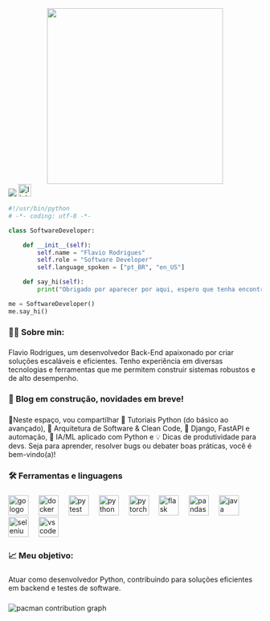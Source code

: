 <div align="center">
  <img height="350" src="https://media3.giphy.com/media/v1.Y2lkPTc5MGI3NjExbWt0ZzlrNHZtc3M2bXIyMGppa3pyYjc5OTlkcXlsOTV1cHg0eno3ZiZlcD12MV9pbnRlcm5hbF9naWZfYnlfaWQmY3Q9Zw/2IudUHdI075HL02Pkk/giphy.gif"  />
</div>


<div align="left">
  <img src="https://visitor-badge.laobi.icu/badge?page_id=FlavioPYDEV.FlavioPYDEV&"  />
    <a href="https://www.linkedin.com/in/flavio-rodrigues-de-freitas-905518228/" target="_blank">
    <img src="https://img.shields.io/static/v1?message=LinkedIn&logo=linkedin&label=&color=0077B5&logoColor=white&labelColor=&style=for-the-badge" height="25" alt="linkedin logo"  />
  </a>
</div>

```python
#!/usr/bin/python
# -*- coding: utf-8 -*-

class SoftwareDeveloper:

    def __init__(self):
        self.name = "Flavio Rodrigues"
        self.role = "Software Developer"
        self.language_spoken = ["pt_BR", "en_US"]

    def say_hi(self):
        print("Obrigado por aparecer por aqui, espero que tenha encontrado oque buscava.")

me = SoftwareDeveloper()
me.say_hi()
```

###

<h3 align="left">👩‍💻  Sobre min:</h3>

###

<p align="left">Flavio Rodrigues, um desenvolvedor Back-End apaixonado por criar soluções escaláveis e eficientes. Tenho experiência em diversas tecnologias e ferramentas que me permitem construir sistemas robustos e de alto desempenho.</p>

###

<p align="left"></p>

###

<h3 align="left">🌱 Blog em construção, novidades em breve!</h3>

###

<p align="left">🚀Neste espaço, vou compartilhar 🐍 Tutoriais Python (do básico ao avançado), 🔧 Arquitetura de Software & Clean Code, 🚀 Django, FastAPI e automação, 🤖 IA/ML aplicado com Python e 💡 Dicas de produtividade para devs. Seja para aprender, resolver bugs ou debater boas práticas, você é bem-vindo(a)!</p>

###

<p align="left"></p>

###

<h3 align="left">🛠 Ferramentas e linguagens</h3>

###

<div align="left">
  <img src="https://cdn.jsdelivr.net/gh/devicons/devicon/icons/go/go-original-wordmark.svg" height="40" alt="go logo"  />
  <img width="12" />
  <img src="https://cdn.jsdelivr.net/gh/devicons/devicon/icons/docker/docker-plain-wordmark.svg" height="40" alt="docker logo"  />
  <img width="12" />
  <img src="https://cdn.jsdelivr.net/gh/devicons/devicon/icons/pytest/pytest-original.svg" height="40" alt="pytest logo"  />
  <img width="12" />
  <img src="https://cdn.jsdelivr.net/gh/devicons/devicon/icons/python/python-original.svg" height="40" alt="python logo"  />
  <img width="12" />
  <img src="https://cdn.jsdelivr.net/gh/devicons/devicon/icons/pytorch/pytorch-original.svg" height="40" alt="pytorch logo"  />
  <img width="12" />
  <img src="https://cdn.jsdelivr.net/gh/devicons/devicon/icons/flask/flask-original.svg" height="40" alt="flask logo"  />
  <img width="12" />
  <img src="https://cdn.jsdelivr.net/gh/devicons/devicon/icons/pandas/pandas-original.svg" height="40" alt="pandas logo"  />
  <img width="12" />
  <img src="https://cdn.jsdelivr.net/gh/devicons/devicon/icons/java/java-original.svg" height="40" alt="java logo"  />
  <img width="12" />
  <img src="https://cdn.jsdelivr.net/gh/devicons/devicon/icons/selenium/selenium-original.svg" height="40" alt="selenium logo"  />
  <img width="12" />
  <img src="https://cdn.jsdelivr.net/gh/devicons/devicon/icons/vscode/vscode-original.svg" height="40" alt="vscode logo"  />
</div>

###

<p align="left"></p>

###

<h3 align="left">📈 Meu objetivo:</h3>

###

<p align="left">Atuar como desenvolvedor Python, contribuindo para soluções eficientes em backend e testes de software.</p>

###

<picture>
  <source media="(prefers-color-scheme: dark)" srcset="https://raw.githubusercontent.com/FlavioPYDEV/FlavioPYDEV/output/pacman-contribution-graph-dark.svg">
  <source media="(prefers-color-scheme: light)" srcset="https://raw.githubusercontent.com/FlavioPYDEV/FlavioPYDEV/output/pacman-contribution-graph.svg">
  <img alt="pacman contribution graph" src="https://raw.githubusercontent.com/FlavioPYDEV/FlavioPYDEV/output/pacman-contribution-graph.svg">
</picture>

###
